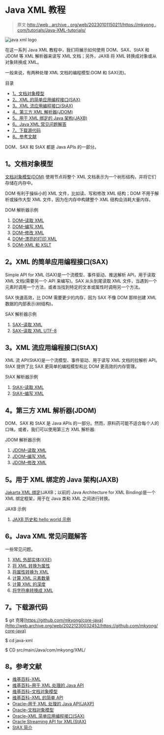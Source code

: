# Java XML 教程

> 原文:[http://web . archive . org/web/20230101150211/https://mkyong . com/tutorials/Java-XML-tutorials/](http://web.archive.org/web/20230101150211/https://mkyong.com/tutorials/java-xml-tutorials/)

![java xml logo](../Images/9b0ed6051567b682eb9fa59a18b4060a.png)

在这一系列 Java XML 教程中，我们将展示如何使用 DOM、SAX、StAX 和 JDOM 等 XML 解析器来读写 XML 文档；另外，JAXB 将 XML 转换成对象或从对象转换成 XML。

一般来说，有两种处理 XML 文档的编程模型:DOM 和 SAX(流)。

目录

*   [1。文档对象模型](#document-object-model-dom)
*   [2。XML 的简单应用编程接口(SAX)](#simple-api-for-xml-sax)
*   [3。XML 流应用编程接口(StAX)](#streaming-api-for-xml-stax)
*   [4。第三方 XML 解析器(JDOM)](#third-party-xml-parser-jdom)
*   [5。用于 XML 绑定的 Java 架构(JAXB)](#java-architecture-for-xml-binding-jaxb)
*   [6。Java XML 常见问题解答](#java-xml-faqs)
*   [7。下载源代码](#download-source-code)
*   [8。参考文献](#references)

DOM、SAX 和 StAX 都是 Java APIs 的一部分。

## 1。文档对象模型

[文档对象模型(DOM)](http://web.archive.org/web/20221230032452/https://en.wikipedia.org/wiki/Document_Object_Model) 使用节点将整个 XML 文档表示为一个树形结构，并将它们存储在内存中。

DOM 有利于操纵小的 XML 文件，比如读、写和修改 XML 结构；DOM 不用于解析或操作大型 XML 文件，因为在内存中构建整个 XML 结构会消耗大量内存。

DOM 解析器示例

1.  [DOM–读取 XML](http://web.archive.org/web/20221230032452/https://mkyong.com/java/how-to-read-xml-file-in-java-dom-parser/)
2.  [DOM–编写 XML](http://web.archive.org/web/20221230032452/https://mkyong.com/java/how-to-create-xml-file-in-java-dom/)
3.  [DOM–修改 XML](http://web.archive.org/web/20221230032452/https://mkyong.com/java/how-to-modify-xml-file-in-java-dom-parser/)
4.  [DOM–漂亮的打印 XML](http://web.archive.org/web/20221230032452/https://mkyong.com/java/pretty-print-xml-with-java-dom-and-xslt/)
5.  [DOM–XML 和 XSLT](http://web.archive.org/web/20221230032452/https://mkyong.com/java/java-dom-parser-xml-and-xslt-examples/)

## 2。XML 的简单应用编程接口(SAX)

Simple API for XML (SAX)是一个流模型、事件驱动、推送解析 API，用于读取 XML 文档(需要另一个 API 来编写)。SAX 从头到尾读取 XML 文件，当遇到一个元素时调用一个方法，或者当找到特定的文本或属性时调用另一个方法。

SAX 快速高效，比 DOM 需要更少的内存，因为 SAX 不像 DOM 那样创建 XML 数据的内部表示(树结构)。

SAX 解析器示例

1.  [SAX–读取 XML](http://web.archive.org/web/20221230032452/https://mkyong.com/java/how-to-read-xml-file-in-java-sax-parser/)
2.  [SAX–读取 XML UTF-8](http://web.archive.org/web/20221230032452/https://mkyong.com/java/how-to-read-utf-8-xml-file-in-java-sax-parser/)

## 3。XML 流应用编程接口(StAX)

XML 流 API(StAX)是一个流模型、事件驱动、用于读写 XML 文档的拉解析 API。StAX 提供了比 SAX 更简单的编程模型和比 DOM 更高效的内存管理。

StAX 解析器示例

1.  [StAX–读取 XML](http://web.archive.org/web/20221230032452/https://mkyong.com/java/how-to-read-xml-file-in-java-stax-parser/)
2.  [StAX–编写 XML](http://web.archive.org/web/20221230032452/https://mkyong.com/java/how-to-write-xml-file-in-java-stax-writer/)

## 4。第三方 XML 解析器(JDOM)

DOM、SAX 和 StAX 是 Java APIs 的一部分。然而，原料药可能不适合每个人的口味。或者，我们可以使用第三方 XML 解析器:

JDOM 解析器示例

1.  [JDOM–读取 XML](http://web.archive.org/web/20221230032452/https://mkyong.com/java/how-to-read-xml-file-in-java-jdom-example/)
2.  [JDOM–编写 XML](http://web.archive.org/web/20221230032452/https://mkyong.com/java/how-to-create-xml-file-in-java-jdom-parser/)
3.  [JDOM–修改 XML](http://web.archive.org/web/20221230032452/https://mkyong.com/java/how-to-modify-xml-file-in-java-jdom/)

## 5。用于 XML 绑定的 Java 架构(JAXB)

[Jakarta XML 绑定](http://web.archive.org/web/20221230032452/https://en.wikipedia.org/wiki/Jakarta_XML_Binding)(JAXB；以前的 Java Architecture for XML Binding)是一个 XML 绑定框架，用于在 Java 类和 XML 之间进行转换。

JAXB 示例

1.  [JAXB 历史和 hello world 示例](http://web.archive.org/web/20221230032452/https://mkyong.com/java/jaxb-hello-world-example/)

## 6。Java XML 常见问题解答

一些常见问题。

1.  [XML 外部实体(XXE)](http://web.archive.org/web/20221230032452/https://mkyong.com/java/how-to-prevent-xml-external-entity-attack-xxe-attack/)
2.  [将 XML 转换为属性](http://web.archive.org/web/20221230032452/https://mkyong.com/java/how-to-load-properties-from-xml-file/)
3.  [将属性转换为 XML](http://web.archive.org/web/20221230032452/https://mkyong.com/java/how-to-store-properties-into-xml-file/)
4.  [计算 XML 元素数量](http://web.archive.org/web/20221230032452/https://mkyong.com/java/how-to-count-xml-elements-in-java-dom-parser/)
5.  [计算 XML 的深度](http://web.archive.org/web/20221230032452/https://mkyong.com/java/how-to-count-the-depth-of-xml-document-dom-example/)
6.  [将字符串转换成 XML](http://web.archive.org/web/20221230032452/https://mkyong.com/java/java-convert-string-to-xml/)

## 7。下载源代码

$ git 克隆[https://github.com/mkyong/core-java](http://web.archive.org/web/20221230032452/https://github.com/mkyong/core-java)

$ cd java-xml

$ CD src/main/Java/com/mkyong/XML/

## 8。参考文献

*   [维基百科-XML](http://web.archive.org/web/20221230032452/https://en.wikipedia.org/wiki/XML)
*   [维基百科–用于 XML 处理的 Java API](http://web.archive.org/web/20221230032452/https://en.wikipedia.org/wiki/Java_API_for_XML_Processing)
*   [维基百科–文档对象模型](http://web.archive.org/web/20221230032452/https://en.wikipedia.org/wiki/Document_Object_Model)
*   [维基百科–XML 的简单 API](http://web.archive.org/web/20221230032452/https://en.wikipedia.org/wiki/Simple_API_for_XML)
*   [Oracle–用于 XML 处理的 Java API(JAXP)](http://web.archive.org/web/20221230032452/https://docs.oracle.com/javase/tutorial/jaxp/index.html)
*   [Oracle–文档对象模型](http://web.archive.org/web/20221230032452/https://docs.oracle.com/javase/tutorial/jaxp/dom/index.html)
*   [Oracle–XML 简单应用编程接口(SAX)](http://web.archive.org/web/20221230032452/https://docs.oracle.com/javase/tutorial/jaxp/sax/index.html)
*   [Oracle Streaming API for XML(StAX)](http://web.archive.org/web/20221230032452/https://docs.oracle.com/javase/tutorial/jaxp/stax/index.html)
*   [StAX 简介](http://web.archive.org/web/20221230032452/https://www.xml.com/pub/a/2003/09/17/stax.html)

<input type="hidden" id="mkyong-current-postId" value="4378">